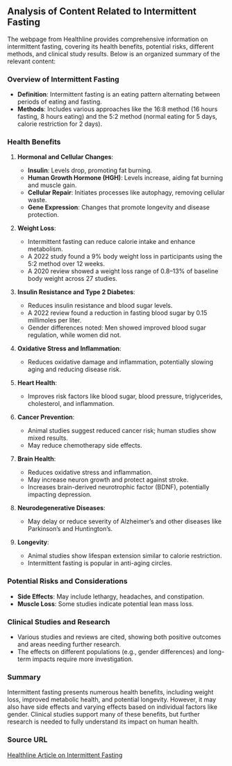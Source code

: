 ## Analysis of Content Related to Intermittent Fasting

The webpage from Healthline provides comprehensive information on intermittent fasting, covering its health benefits, potential risks, different methods, and clinical study results. Below is an organized summary of the relevant content:

### Overview of Intermittent Fasting
- **Definition**: Intermittent fasting is an eating pattern alternating between periods of eating and fasting.
- **Methods**: Includes various approaches like the 16:8 method (16 hours fasting, 8 hours eating) and the 5:2 method (normal eating for 5 days, calorie restriction for 2 days).

### Health Benefits
1. **Hormonal and Cellular Changes**:
   - **Insulin**: Levels drop, promoting fat burning.
   - **Human Growth Hormone (HGH)**: Levels increase, aiding fat burning and muscle gain.
   - **Cellular Repair**: Initiates processes like autophagy, removing cellular waste.
   - **Gene Expression**: Changes that promote longevity and disease protection.

2. **Weight Loss**:
   - Intermittent fasting can reduce calorie intake and enhance metabolism.
   - A 2022 study found a 9% body weight loss in participants using the 5:2 method over 12 weeks.
   - A 2020 review showed a weight loss range of 0.8–13% of baseline body weight across 27 studies.

3. **Insulin Resistance and Type 2 Diabetes**:
   - Reduces insulin resistance and blood sugar levels.
   - A 2022 review found a reduction in fasting blood sugar by 0.15 millimoles per liter.
   - Gender differences noted: Men showed improved blood sugar regulation, while women did not.

4. **Oxidative Stress and Inflammation**:
   - Reduces oxidative damage and inflammation, potentially slowing aging and reducing disease risk.

5. **Heart Health**:
   - Improves risk factors like blood sugar, blood pressure, triglycerides, cholesterol, and inflammation.

6. **Cancer Prevention**:
   - Animal studies suggest reduced cancer risk; human studies show mixed results.
   - May reduce chemotherapy side effects.

7. **Brain Health**:
   - Reduces oxidative stress and inflammation.
   - May increase neuron growth and protect against stroke.
   - Increases brain-derived neurotrophic factor (BDNF), potentially impacting depression.

8. **Neurodegenerative Diseases**:
   - May delay or reduce severity of Alzheimer’s and other diseases like Parkinson’s and Huntington’s.

9. **Longevity**:
   - Animal studies show lifespan extension similar to calorie restriction.
   - Intermittent fasting is popular in anti-aging circles.

### Potential Risks and Considerations
- **Side Effects**: May include lethargy, headaches, and constipation.
- **Muscle Loss**: Some studies indicate potential lean mass loss.

### Clinical Studies and Research
- Various studies and reviews are cited, showing both positive outcomes and areas needing further research.
- The effects on different populations (e.g., gender differences) and long-term impacts require more investigation.

### Summary
Intermittent fasting presents numerous health benefits, including weight loss, improved metabolic health, and potential longevity. However, it may also have side effects and varying effects based on individual factors like gender. Clinical studies support many of these benefits, but further research is needed to fully understand its impact on human health.

### Source URL
[Healthline Article on Intermittent Fasting](https://www.healthline.com/nutrition/10-health-benefits-of-intermittent-fasting)